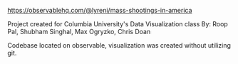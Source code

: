 https://observablehq.com/@lyreni/mass-shootings-in-america

Project created for Columbia University's Data Visualization class
By: Roop Pal, Shubham Singhal, Max Ogryzko, Chris Doan

Codebase located on observable, visualization was created without utilizing git.
